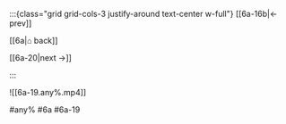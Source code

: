 :::{class="grid grid-cols-3 justify-around text-center w-full"}
[[6a-16b|← prev]]

[[6a|⌂ back]]

[[6a-20|next →]]

:::

![[6a-19.any%.mp4]]

#any% #6a #6a-19